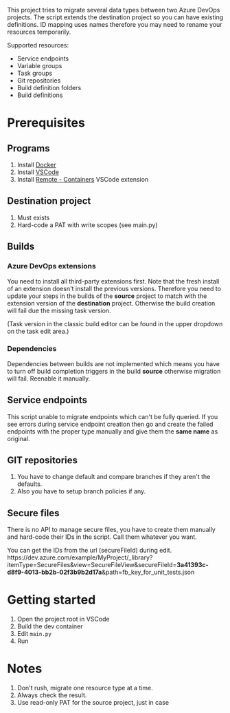 This project tries to migrate several data types between two Azure DevOps projects.
The script extends the destination project so you can have existing definitions.
ID mapping uses names therefore you may need to rename your resources temporarily.

Supported resources:
- Service endpoints
- Variable groups
- Task groups
- Git repositories
- Build definition folders
- Build definitions

# Prerequisites

## Programs

1. Install [Docker](https://www.docker.com/)
1. Install [VSCode](https://code.visualstudio.com/)
1. Install [Remote - Containers](https://marketplace.visualstudio.com/items?itemName=ms-vscode-remote.remote-containers) VSCode extension


## Destination project

1. Must exists
1. Hard-code a PAT with write scopes (see main.py)

## Builds

### Azure DevOps extensions

You need to install all third-party extensions first. Note that the fresh install of an
extension doesn't install the previous versions. Therefore you need to update your steps
in the builds of the **source** project to match with the extension version of the
**destination** project. Otherwise the build creation will fail due the missing task version.

(Task version in the classic build editor can be found in the upper dropdown on
the task edit area.)

### Dependencies

Dependencies between builds are not implemented which means you have to turn off build
completion triggers in the build **source** otherwise migration will fail.
Reenable it manually.

## Service endpoints

This script unable to migrate endpoints which can't be fully queried. If you see errors
during service endpoint creation then go and create the failed endpoints with the proper
type manually and give them the **same name** as original.

## GIT repositories

1. You have to change default and compare branches if they aren't the defaults.
1. Also you have to setup branch policies if any.


## Secure files

There is no API to manage secure files, you have to create them manually and hard-code
their IDs in the script.
Call them whatever you want.

You can get the IDs from the url (secureFileId) during edit.
ht<span>tps://dev.azure.</span>com/example/MyProject/_library?itemType=SecureFiles&view=SecureFileView&secureFileId=**3a41393c-d8f9-4013-bb2b-02f3b9b2d17a**&path=fb_key_for_unit_tests.json



# Getting started

1. Open the project root in VSCode
1. Build the dev container
1. Edit `main.py`
1. Run

# Notes

1. Don't rush, migrate one resource type at a time.
1. Always check the result.
1. Use read-only PAT for the source project, just in case
